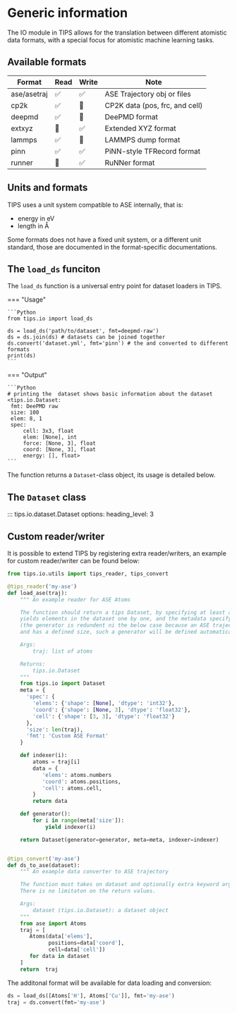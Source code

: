 # Generic information

The IO module in TIPS allows for the translation between different atomistic
data formats, with a special focus for atomistic machine learning tasks.

## Available formats

| Format      | Read               | Write              | Note                           |
|-------------|--------------------|--------------------|--------------------------------|
| ase/asetraj | :white_check_mark: | :white_check_mark: | ASE Trajectory obj or files    |
| cp2k        | :white_check_mark: | :no_entry_sign:    | CP2K data (pos, frc, and cell) |
| deepmd      | :white_check_mark: | :no_entry_sign:    | DeePMD format                  |
| extxyz      | :no_entry_sign:    | :white_check_mark: | Extended XYZ format            |
| lammps      | :white_check_mark: | :no_entry_sign:    | LAMMPS dump format             |
| pinn        | :white_check_mark: | :white_check_mark: | PiNN-style TFRecord format     |
| runner      | :no_entry_sign:    | :white_check_mark: | RuNNer format                  |


## Units and formats

TIPS uses a unit system compatible to ASE internally, that is:

- energy in eV
- length in Å

Some formats does not have a fixed unit system, or a different unit standard,
those are documented in the format-specific documentations.

## The `load_ds` funciton

The `load_ds` function is a universal entry point for dataset loaders in TIPS.

=== "Usage"

    ```Python
    from tips.io import load_ds

    ds = load_ds('path/to/dataset', fmt=deepmd-raw')
    ds = ds.join(ds) # datasets can be joined together
    ds.convert('dataset.yml', fmt='pinn') # the and converted to different formats
    print(ds)
    ```

=== "Output"

    ```Python
    # printing the  dataset shows basic information about the dataset
    <tips.io.Dataset:
     fmt: DeePMD raw
     size: 100
     elem: 8, 1
     spec:
         cell: 3x3, float
         elem: [None], int
         force: [None, 3], float
         coord: [None, 3], float
         energy: [], float>
    ```

The function returns a `Dataset`-class object, its usage is detailed below.

## The `Dataset` class

::: tips.io.dataset.Dataset
    options:
      heading_level: 3

## Custom reader/writer

It is possible to extend TIPS by registering extra reader/writers, an example
for custom reader/writer can be found below:

``` python
from tips.io.utils import tips_reader, tips_convert

@tips_reader('my-ase')
def load_ase(traj):
    """ An example reader for ASE Atoms

    The function should return a tips Dataset, by specifying at least an generator which
    yields elements in the dataset one by one, and the metadata specifying the data structure.
    (the generator is redundent ni the below case because an ASE trajectory is indexable
    and has a defined size, such a generator will be defined automatically by tips)

    Args:
        traj: list of atoms

    Returns:
        tips.io.Dataset
    """
    from tips.io import Dataset
    meta = {
      'spec': {
        'elems': {'shape': [None], 'dtype': 'int32'},
        'coord': {'shape': [None, 3], 'dtype': 'float32'},
        'cell': {'shape': [3, 3], 'dtype': 'float32'}
      },
      'size': len(traj),
      'fmt': 'Custom ASE Format'
    }

    def indexer(i):
        atoms = traj[i]
        data = {
           'elems': atoms.numbers
           'coord': atoms.positions,
           'cell': atoms.cell,
        }
        return data

    def generator():
        for i in range(meta['size']):
            yield indexer(i)

    return Dataset(generator=generator, meta=meta, indexer=indexer)


@tips_convert('my-ase')
def ds_to_ase(dataset):
    """ An example data converter to ASE trajectory

    The function must takes on dataset and optionally extra keyword arguments as inputs.
    There is no limitaton on the return values.

    Args:
        dataset (tips.io.Dataset): a dataset object
    """
    from ase import Atoms
    traj = [
       Atoms(data['elems'],
             positions=data['coord'],
             cell=data['cell'])
       for data in dataset
    ]
    return  traj
```

The additonal format will be available for data loading and conversion:

``` python
ds = load_ds([Atoms['H'], Atoms['Cu']], fmt='my-ase')
traj = ds.convert(fmt='my-ase')
```

